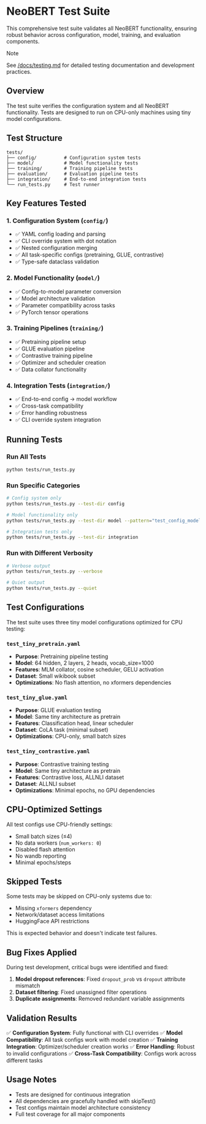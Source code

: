 # NeoBERT Test Suite

This comprehensive test suite validates all NeoBERT functionality, ensuring robust behavior across configuration, model, training, and evaluation components.

> [!NOTE]
> See [/docs/testing.md](/docs/testing.md) for detailed testing documentation and development practices.

## Overview

The test suite verifies the configuration system and all NeoBERT functionality. Tests are designed to run on CPU-only machines using tiny model configurations.

## Test Structure

```
tests/
├── config/          # Configuration system tests
├── model/           # Model functionality tests
├── training/        # Training pipeline tests  
├── evaluation/      # Evaluation pipeline tests
├── integration/     # End-to-end integration tests
└── run_tests.py     # Test runner
```

## Key Features Tested

### 1. Configuration System (`config/`)
- ✅ YAML config loading and parsing
- ✅ CLI override system with dot notation
- ✅ Nested configuration merging
- ✅ All task-specific configs (pretraining, GLUE, contrastive)
- ✅ Type-safe dataclass validation

### 2. Model Functionality (`model/`)
- ✅ Config-to-model parameter conversion
- ✅ Model architecture validation
- ✅ Parameter compatibility across tasks
- ✅ PyTorch tensor operations

### 3. Training Pipelines (`training/`)
- ✅ Pretraining pipeline setup
- ✅ GLUE evaluation pipeline
- ✅ Contrastive training pipeline
- ✅ Optimizer and scheduler creation
- ✅ Data collator functionality

### 4. Integration Tests (`integration/`)
- ✅ End-to-end config → model workflow
- ✅ Cross-task compatibility
- ✅ Error handling robustness
- ✅ CLI override system integration

## Running Tests

### Run All Tests
```bash
python tests/run_tests.py
```

### Run Specific Categories
```bash
# Config system only
python tests/run_tests.py --test-dir config

# Model functionality only  
python tests/run_tests.py --test-dir model --pattern="test_config_model_integration.py"

# Integration tests only
python tests/run_tests.py --test-dir integration
```

### Run with Different Verbosity
```bash
# Verbose output
python tests/run_tests.py --verbose

# Quiet output
python tests/run_tests.py --quiet
```

## Test Configurations

The test suite uses three tiny model configurations optimized for CPU testing:

### `test_tiny_pretrain.yaml`
- **Purpose**: Pretraining pipeline testing
- **Model**: 64 hidden, 2 layers, 2 heads, vocab_size=1000
- **Features**: MLM collator, cosine scheduler, GELU activation
- **Dataset**: Small wikibook subset
- **Optimizations**: No flash attention, no xformers dependencies

### `test_tiny_glue.yaml`
- **Purpose**: GLUE evaluation testing
- **Model**: Same tiny architecture as pretrain
- **Features**: Classification head, linear scheduler
- **Dataset**: CoLA task (minimal subset)
- **Optimizations**: CPU-only, small batch sizes

### `test_tiny_contrastive.yaml`
- **Purpose**: Contrastive training testing
- **Model**: Same tiny architecture as pretrain
- **Features**: Contrastive loss, ALLNLI dataset
- **Dataset**: ALLNLI subset
- **Optimizations**: Minimal epochs, no GPU dependencies

## CPU-Optimized Settings

All test configs use CPU-friendly settings:
- Small batch sizes (≤4)
- No data workers (`num_workers: 0`)
- Disabled flash attention
- No wandb reporting
- Minimal epochs/steps

## Skipped Tests

Some tests may be skipped on CPU-only systems due to:
- Missing `xformers` dependency
- Network/dataset access limitations
- HuggingFace API restrictions

This is expected behavior and doesn't indicate test failures.

## Bug Fixes Applied

During test development, critical bugs were identified and fixed:

1. **Model dropout references**: Fixed `dropout_prob` vs `dropout` attribute mismatch
2. **Dataset filtering**: Fixed unassigned filter operations  
3. **Duplicate assignments**: Removed redundant variable assignments

## Validation Results

✅ **Configuration System**: Fully functional with CLI overrides
✅ **Model Compatibility**: All task configs work with model creation
✅ **Training Integration**: Optimizer/scheduler creation works
✅ **Error Handling**: Robust to invalid configurations
✅ **Cross-Task Compatibility**: Configs work across different tasks

## Usage Notes

- Tests are designed for continuous integration
- All dependencies are gracefully handled with skipTest()
- Test configs maintain model architecture consistency
- Full test coverage for all major components